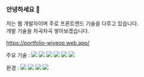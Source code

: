 ### 안녕하세요 👋
저는 웹 개발자이며 주로 프론트엔드 기술을 다루고 있습니다.<br>
개발 기술을 차곡차곡 쌓아보겠습니다.

https://portfolio-wjyeop.web.app/

주요 기술 : 
<img src="https://img.shields.io/badge/JavaScript-F7DF1E?style=plastic&logo=JavaScript&logoColor=white"/>
<img src="https://img.shields.io/badge/TypeScript-3178C6?style=plastic&logo=TypeScript&logoColor=white"/>
<img src="https://img.shields.io/badge/HTML-E34F26?style=plastic&logo=HTML&logoColor=white"/>
<img src="https://img.shields.io/badge/CSS-1572B6?style=plastic&logo=CSS&logoColor=white"/>
<img src="https://img.shields.io/badge/React-61DAFB?style=plastic&logo=React&logoColor=white"/>
<img src="https://img.shields.io/badge/Recoil-61DAFB?style=plastic&logo=Recoil&logoColor=white"/>

환경 :
<img src="https://img.shields.io/badge/Github-181717?style=plastic&logo=Github&logoColor=white"/>
<img src="https://img.shields.io/badge/Postman-FF6C37?style=plastic&logo=Postman&logoColor=white"/>
<img src="https://img.shields.io/badge/Swagger-85EA2D?style=plastic&logo=Swagger&logoColor=white"/>
<img src="https://img.shields.io/badge/Figma-F24E1E?style=plastic&logo=Figma&logoColor=white"/>

